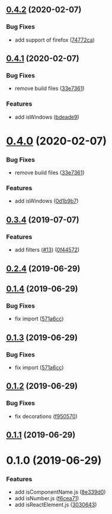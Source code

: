 ## [0.4.2](https://github.com/hrdtbs/filterjs/compare/v0.4.1...v0.4.2) (2020-02-07)


### Bug Fixes

* add support of firefox ([74772ca](https://github.com/hrdtbs/filterjs/commit/74772ca2c233f9a81ddf87dd62417954f267230c))



## [0.4.1](https://github.com/hrdtbs/filterjs/compare/v0.3.4...v0.4.1) (2020-02-07)


### Bug Fixes

* remove build files ([33e7361](https://github.com/hrdtbs/filterjs/commit/33e7361af428ffdbd2c2128b5cd14b4c03d6f1d6))


### Features

* add isWindows ([bdeade9](https://github.com/hrdtbs/filterjs/commit/bdeade9ef5e958af750659c278de2ac957c43bc8))



# [0.4.0](https://github.com/hrdtbs/filterjs/compare/v0.3.4...v0.4.0) (2020-02-07)


### Bug Fixes

* remove build files ([33e7361](https://github.com/hrdtbs/filterjs/commit/33e7361))


### Features

* add isWindows ([0d1b9b7](https://github.com/hrdtbs/filterjs/commit/0d1b9b7))



## [0.3.4](https://github.com/hrdtbs/filterjs/compare/v0.2.4...v0.3.4) (2019-07-07)


### Features

* add filters ([#13](https://github.com/hrdtbs/filterjs/issues/13)) ([0f44572](https://github.com/hrdtbs/filterjs/commit/0f44572))



## [0.2.4](https://github.com/hrdtbs/filterjs/compare/v0.1.4...v0.2.4) (2019-06-29)



## [0.1.4](https://github.com/hrdtbs/filterjs/compare/v0.1.2...v0.1.4) (2019-06-29)


### Bug Fixes

* fix import ([571a6cc](https://github.com/hrdtbs/filterjs/commit/571a6cc))



## [0.1.3](https://github.com/hrdtbs/filterjs/compare/v0.1.2...v0.1.3) (2019-06-29)


### Bug Fixes

* fix import ([571a6cc](https://github.com/hrdtbs/filterjs/commit/571a6cc))



## [0.1.2](https://github.com/hrdtbs/filterjs/compare/v0.1.1...v0.1.2) (2019-06-29)


### Bug Fixes

* fix decorations ([f950570](https://github.com/hrdtbs/filterjs/commit/f950570))



## [0.1.1](https://github.com/hrdtbs/filterjs/compare/v0.1.0...v0.1.1) (2019-06-29)



# 0.1.0 (2019-06-29)


### Features

* add isComponentName.js ([8e339d0](https://github.com/hrdtbs/filterjs/commit/8e339d0))
* add isNumber.js ([f6cea71](https://github.com/hrdtbs/filterjs/commit/f6cea71))
* add isReactElement.js ([3030643](https://github.com/hrdtbs/filterjs/commit/3030643))



